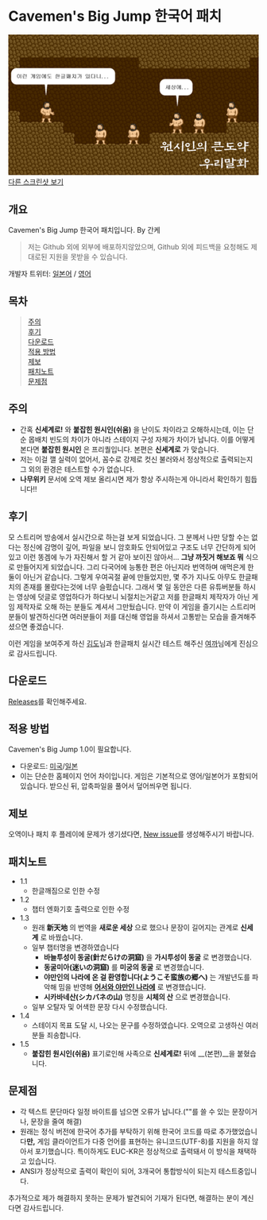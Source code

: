 # Cavemen's Big Jump 한국어 패치
![메인](0.png)  
[다른 스크린샷 보기](screenshot.md)  
## 개요
Cavemen's Big Jump 한국어 패치입니다. By 간케  
> 저는 Github 외에 외부에 배포하지않았으며, Github 외에 피드백을 요청해도 제대로된 지원을 못받을 수 있습니다.  

개발자 트위터: [일본어](https://twitter.com/kyokz_jp) / [영어](https://twitter.com/kyokz_en)

## 목차
> [주의](#주의)  
> [후기](#후기)  
> [다운로드](#다운로드)  
> [적용 방법](#적용-방법)  
> [제보](#제보)  
> [패치노트](#패치노트)  
> [문제점](#문제점)  

## 주의
* 간혹 __신세계로!__ 와 __붙잡힌 원시인(쉬움)__ 을 난이도 차이라고 오해하시는데, 이는 단순 몹배치 빈도의 차이가 아니라 스테이지 구성 자체가 차이가 납니다. 이를 어떻게 본다면 __붙잡힌 원시인__ 은 프리퀄입니다. 본편은 __신세계로__ 가 맞습니다.
* 저는 이걸 깰 실력이 없어서, 꼼수로 강제로 컷신 불러와서 정상적으로 출력되는지 그 외의 환경은 테스트할 수가 없습니다.
* __나무위키__ 문서에 오역 제보 올리시면 제가 항상 주시하는게 아니라서 확인하기 힘듭니다!!

## 후기
모 스트리머 방송에서 실시간으로 하는걸 보게 되었습니다. 그 분께서 나만 당할 수는 없다는 정신에 감명이 깊어, 파일을 보니 암호화도 안되어있고 구조도 너무 간단하게 되어있고 이런 똥겜에 누가 자진해서 할 거 같아 보이진 않아서... __그냥 까짓거 해보죠 뭐__ 식으로 만들어지게 되었습니다. 그리 다국어에 능통한 편은 아닌지라 번역하며 애먹은게 한둘이 아닌거 같습니다. 그렇게 우여곡절 끝에 만들었지만, 몇 주가 지나도 아무도 한글패치의 존재를 몰랐다는것에 너무 슬펐습니다. 그래서 몇 일 동안은 다른 유튜버분들 하시는 영상에 덧글로 영업하다가 하다보니 뇌절치는거같고 저를 한글패치 제작자가 아닌 게임 제작자로 오해 하는 분들도 계셔서 그만뒀습니다. 만약 이 게임을 즐기시는 스트리머분들이 발견하신다면 여러분들이 저를 대신해 영업을 하셔서 고통받는 모습을 즐겨해주셨으면 좋겠습니다.

이런 게임을 보여주게 하신 [김도](https://www.twitch.tv/kimdoe)님과 한글패치 실시간 테스트 해주신 [여까](https://www.twitch.tv/yeokka)님에게 진심으로 감사드립니다.

## 다운로드
[Releases](https://github.com/boutoron2685/Cavemens-Big-Jump-Korean/releases)를 확인해주세요.

## 적용 방법
Cavemen's Big Jump 1.0이 필요합니다.
* 다운로드: [미국](https://kyokz.itch.io/cavemens-big-jump)/[일본](https://freegame-mugen.jp/action/game_6627.html)
* 이는 단순한 홈페이지 언어 차이입니다. 게임은 기본적으로 영어/일본어가 포함되어 있습니다.
받으신 뒤, 압축파일을 풀어서 덮어씌우면 됩니다.

## 제보
오역이나 패치 후 플레이에 문제가 생기셨다면, [New issue](https://github.com/boutoron2685/Cavemens-Big-Jump-Korean/issues/new)를 생성해주시기 바랍니다.

## 패치노트
* 1.1 
  * 한글깨짐으로 인한 수정
* 1.2
  * 챕터 엔화기호 출력으로 인한 수정
* 1.3
  * 원래 __新天地__ 의 번역을 __새로운 세상__ 으로 했으나 문장이 길어지는 관계로  __신세계__ 로 바꿨습니다. 
  * 일부 챕터명을 변경하였습니다
    * __바늘투성이 동굴(針だらけの洞窟)__ 을 __가시투성이 동굴__ 로 변경했습니다.
    * __동굴미아(迷いの洞窟)__ 를 __미궁의 동굴__ 로 변경했습니다.
    * __야만인의 나라에 온 걸 환영합니다(ようこそ蛮族の郷へ)__ 는 개발년도를 파악해 밈을 반영해 __[어서와 야만인 나라에](https://www.youtube.com/watch?v=wbi7JDIoh0E)__ 로 변경했습니다.
    * __시카바네산(シカバネの山)__ 명칭을 __시체의 산__ 으로 변경했습니다.
  * 일부 오탈자 및 어색한 문장 다시 수정했습니다.
* 1.4
  * 스테이지 목표 도달 시, 나오는 문구를 수정하였습니다. 오역으로 고생하신 여러분들 죄송합니다. 
* 1.5
  * __붙잡힌 원시인(쉬움)__ 표기로인해 사족으로 __신세계로!__ 뒤에 __(본편)__을 붙혔습니다.
  
## 문제점
* 각 텍스트 문단마다 일정 바이트를 넘으면 오류가 납니다.(""를 쓸 수 있는 문장이거나, 문장을 줄여 해결)
* 원래는 정식 버전에 한국어 추가를 부탁하기 위해 한국어 코드를 따로 추가했었습니다**만,** 게임 클라이언트가 다중 언어를 표현하는 유니코드(UTF-8)를 지원을 하지 않아서 포기했습니다.
특이하게도 EUC-KR은 정상적으로 출력돼서 이 방식을 채택하고 있습니다.
 * ANSI가 정상적으로 출력이 확인이 되어, 3개국어 통합방식이 되는지 테스트중입니다.

추가적으로 제가 해결하지 못하는 문제가 발견되어 기재가 된다면, 해결하는 분이 계신다면 감사드립니다.
